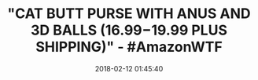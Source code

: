 ---
title: >-
  "CAT BUTT PURSE WITH ANUS AND 3D BALLS ($16.99-$19.99 PLUS SHIPPING)" -
  #AmazonWTF
name: Cute Cat Butt Tail Plush Shoulder Bags Purse
date: '2018-02-12 01:45:40'
buy_now: >-
  https://www.amazon.com/Cute-Butt-Plush-Shoulder-Purse/dp/B073WR6NRK?psc=1&SubscriptionId=AKIAIA5RBQIWQVTCUEUQ&tag=coldcutdeals-20&linkCode=xm2&camp=2025&creative=165953&creativeASIN=B073WR6NRK
description_markdown: |+
  Cute Cat Butt Tail Plush Shoulder Bags Purse

    - Size: about 17 * 21 CM

    - Made of soft plush

    - Funny Cat Butt Plush Shoulder Bag

    - Three colors are available

    - Best choice for cat lovers

tweet_id_str: '962865255251693568'
price: $10.95
you_save: ''
asin: B073WR6NRK
image: 'https://images-na.ssl-images-amazon.com/images/I/41FOKhr7pxL.jpg'

---